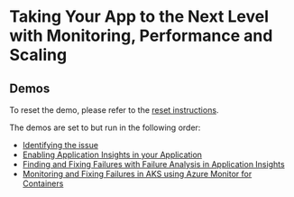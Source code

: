 # Taking Your App to the Next Level with Monitoring, Performance and Scaling

## Demos

To reset the demo, please refer to the [reset instructions](./demo-scripts/demo-reset.md).

The demos are set to but run in the following order:

* [Identifying the issue](./demo-scripts/demo1.md)
* [Enabling Application Insights in your Application](./demo-scripts/demo2.md)
* [Finding and Fixing Failures with Failure Analysis in Application Insights](./demo-scripts/demo3.md)
* [Monitoring and Fixing Failures in AKS using Azure Monitor for Containers](./demo-scripts/demo4.md)
 